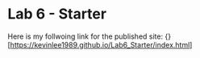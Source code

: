 # Lab 6 - Starter
Here is my follwoing link for the published site: {}[https://kevinlee1989.github.io/Lab6_Starter/index.html]
